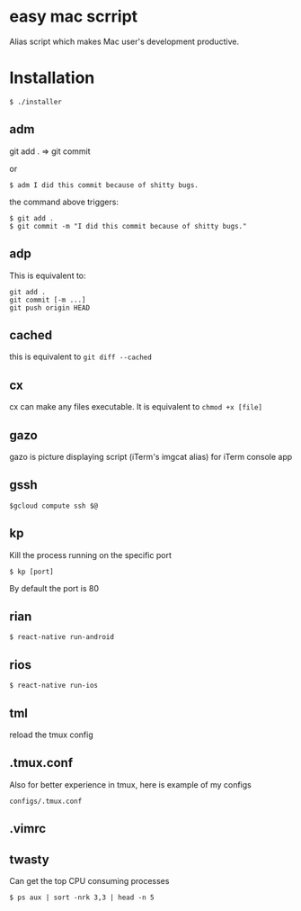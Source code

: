 # easy mac scrript

Alias script which makes Mac user's development productive.

# Installation

```
$ ./installer
```

## adm

git add . => git commit

or

```
$ adm I did this commit because of shitty bugs.
```

the command above triggers:

```
$ git add .
$ git commit -m "I did this commit because of shitty bugs."
```

## adp

This is equivalent to:

```
git add .
git commit [-m ...]
git push origin HEAD
```
## cached

this is equivalent to `git diff --cached`

## cx

cx can make any files executable. It is equivalent to `chmod +x [file]`

## gazo

gazo is picture displaying script (iTerm's imgcat alias) for iTerm console app

## gssh

```
$gcloud compute ssh $@
```

## kp

Kill the process running on the specific port

```
$ kp [port]
```

By default the port is 80


## rian

```
$ react-native run-android
```

## rios

```
$ react-native run-ios
```

## tml

reload the tmux config

## .tmux.conf

Also for better experience in tmux, here is example of my configs

```
configs/.tmux.conf
```

## .vimrc

## twasty

Can get the top CPU consuming processes

```
$ ps aux | sort -nrk 3,3 | head -n 5
```
